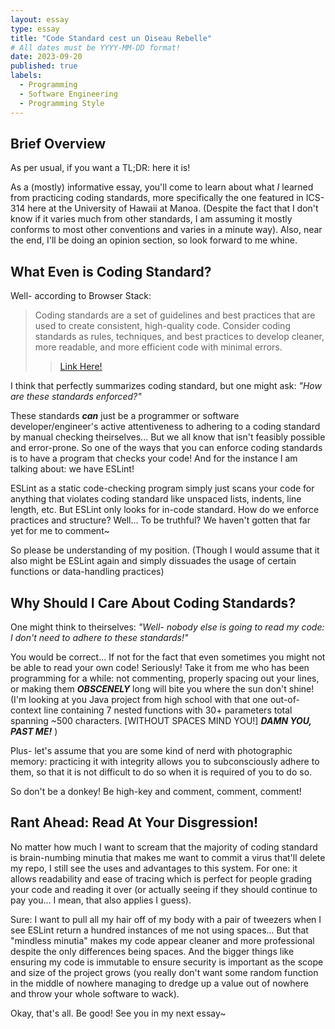 ```yaml
---
layout: essay
type: essay
title: "Code Standard cest un Oiseau Rebelle"
# All dates must be YYYY-MM-DD format!
date: 2023-09-20
published: true
labels:
  - Programming
  - Software Engineering
  - Programming Style
---
```


## Brief Overview

As per usual, if you want a TL;DR: here it is!

As a (mostly) informative essay, you'll come to learn about what *I* learned from practicing coding standards, more specifically the one featured in ICS-314 here at the University of Hawaii at Manoa. (Despite the fact that I don't know if it varies much from other standards, I am assuming it mostly conforms to most other conventions and varies in a minute way). Also, near the end, I'll be doing an opinion section, so look forward to me whine.
  
## What Even is Coding Standard?

Well- according to Browser Stack:
>Coding standards are a set of guidelines and best practices that are used to create consistent, high-quality code.
>Consider coding standards as rules, techniques, and best practices to develop cleaner, more readable, and more efficient code with minimal errors.
>>[Link Here!](https://www.browserstack.com/guide/coding-standards-best-practices)
>
I think that perfectly summarizes coding standard, but one might ask:
*"How are these standards enforced?"*

These standards ***can*** just be a programmer or software developer/engineer's active attentiveness to adhering to a coding standard by manual checking theirselves... But we all know that isn't feasibly possible and error-prone. So one of the ways that you can enforce coding standards is to have a program that checks your code! And for the instance I am talking about: we have ESLint!

ESLint as a static code-checking program simply just scans your code for anything that violates coding standard like unspaced lists, indents, line length, etc. But ESLint only looks for in-code standard. How do we enforce practices and structure? Well... To be truthful? We haven't gotten that far yet for me to comment~

So please be understanding of my position. 
(Though I would assume that it also might be ESLint again and simply dissuades the usage of certain functions or data-handling practices)

## Why Should I Care About Coding Standards?

One might think to theirselves:
*"Well- nobody else is going to read my code: I don't need to adhere to these standards!"*

You would be correct... If not for the fact that even sometimes you might not be able to read your own code! Seriously! Take it from me who has been programming for a while: not commenting, properly spacing out your lines, or making them ***OBSCENELY*** long will bite you where the sun don't shine! 
(I'm looking at you Java project from high school with that one out-of-context line containing 7 nested functions with 30+ parameters total spanning ~500 characters. [WITHOUT SPACES MIND YOU!] ***DAMN YOU, PAST ME!*** ) 

Plus- let's assume that you are some kind of nerd with photographic memory: practicing it with integrity allows you to subconsciously adhere to them, so that it is not difficult to do so when it is required of you to do so.

So don't be a donkey! Be high-key and comment, comment, comment! 

## Rant Ahead: Read At Your Disgression!

No matter how much I want to scream that the majority of coding standard is brain-numbing minutia that makes me want to commit a virus that'll delete my repo, I still see the uses and advantages to this system. For one: it allows readability and ease of tracing which is perfect for people grading your code and reading it over (or actually seeing if they should continue to pay you... I mean, that also applies I guess).

Sure: I want to pull all my hair off of my body with a pair of tweezers when I see ESLint return a hundred instances of me not using spaces... But that "mindless minutia" makes my code appear cleaner and more professional despite the only differences being spaces. And the bigger things like ensuring my code is immutable to ensure security is important as the scope and size of the project grows (you really don't want some random function in the middle of nowhere managing to dredge up a value out of nowhere and throw your whole software to wack).

Okay, that's all. Be good! See you in my next essay~

